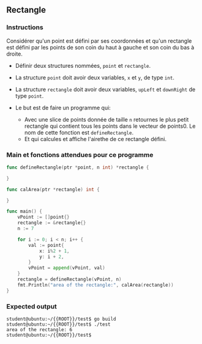 ## Rectangle

### Instructions

Considérer qu'un point est défini par ses coordonnées et qu'un rectangle est défini par les points de son coin du haut à gauche et son coin du bas à droite.

-   Définir deux structures nommées, `point` et `rectangle`.

-   La structure `point` doit avoir deux variables, `x` et `y`, de type `int`.

-   La structure `rectangle` doit avoir deux variables, `upLeft` et `downRight` de type `point`.

-   Le but est de faire un programme qui:
    -   Avec une slice de points donnée de taille `n` retournes le plus petit rectangle qui contient tous les points dans le vecteur de points0. Le nom de cette fonction est `defineRectangle`.
    -   Et qui calcules et affiche l'airethe de ce rectangle défini.

### Main et fonctions attendues pour ce programme

```go
func defineRectangle(ptr *point, n int) *rectangle {

}

func calArea(ptr *rectangle) int {

}

func main() {
	vPoint := []point{}
	rectangle := &rectangle{}
	n := 7

	for i := 0; i < n; i++ {
		val := point{
			x: i%2 + 1,
			y: i + 2,
		}
		vPoint = append(vPoint, val)
	}
	rectangle = defineRectangle(vPoint, n)
	fmt.Println("area of the rectangle:", calArea(rectangle))
}
```

### Expected output

```console
student@ubuntu:~/{{ROOT}}/test$ go build
student@ubuntu:~/{{ROOT}}/test$ ./test
area of the rectangle: 6
student@ubuntu:~/{{ROOT}}/test$
```
